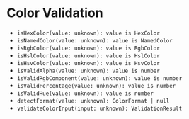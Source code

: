# Color Validation

- `isHexColor(value: unknown): value is HexColor`
- `isNamedColor(value: unknown): value is NamedColor`
- `isRgbColor(value: unknown): value is RgbColor`
- `isHslColor(value: unknown): value is HslColor`
- `isHsvColor(value: unknown): value is HsvColor`
- `isValidAlpha(value: unknown): value is number`
- `isValidRgbComponent(value: unknown): value is number`
- `isValidPercentage(value: unknown): value is number`
- `isValidHue(value: unknown): value is number`
- `detectFormat(value: unknown): ColorFormat | null`
- `validateColorInput(input: unknown): ValidationResult`
